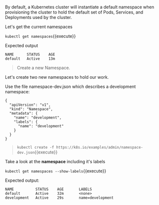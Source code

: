 By default, a Kubernetes cluster will instantiate a default namespace when provisioning the cluster to hold the default set of Pods, Services, and Deployments used by the cluster.

Let's get the current namespaces

`kubectl get namespaces`{{execute}}

Expected output
````
NAME      STATUS    AGE
default   Active    13m
````


> Create a new Namespace.

Let's create two new namespaces to hold our work.

Use the file namespace-dev.json which describes a development namespace:

````
{
  "apiVersion": "v1",
  "kind": "Namespace",
  "metadata": {
    "name": "development",
    "labels": {
      "name": "development"
    }
  }
}
````


> `kubectl create -f https://k8s.io/examples/admin/namespace-dev.json`{{execute}}


Take a look at the __namespace__ including it's labels

`kubectl get namespaces --show-labels`{{execute}}

Expected output:
````
NAME          STATUS    AGE       LABELS
default       Active    32m       <none>
development   Active    29s       name=development
````
